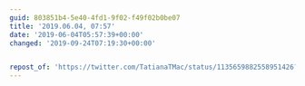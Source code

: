 ```yaml
---
guid: 803851b4-5e40-4fd1-9f02-f49f02b0be07
title: '2019.06.04, 07:57'
date: '2019-06-04T05:57:39+00:00'
changed: '2019-09-24T07:19:30+00:00'


repost_of: 'https://twitter.com/TatianaTMac/status/1135659882558951426?s=19'
---
```


